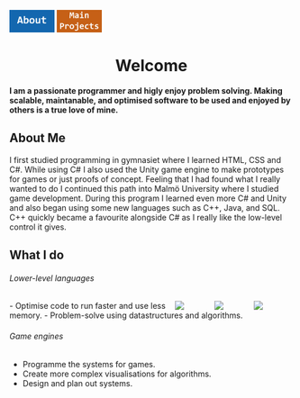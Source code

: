[<img src="About Button.jpg" alt="ABOUT" width="80"/>](index.md)
[<img src="Main Button.jpg" alt="MAIN PROJECTS" width="80"/>](MainProjects.md)

<h1 align="center"> Welcome </h1>

**I am a passionate programmer and higly enjoy problem solving. Making scalable, maintanable, and optimised software to be used and enjoyed by others is a true love of mine.**

## About Me
I first studied programming in gymnasiet where I learned HTML, CSS and C#. While using C# I also used the Unity game engine to make prototypes for games or just proofs of concept. Feeling that I had found what I really wanted to do I continued this path into Malmö University where I studied game development. During this program I learned even more C# and Unity and also began using some new languages such as C++, Java, and SQL. C++ quickly became a favourite alongside C# as I really like the low-level control it gives.

##  What I do
###### Lower-level languages
<img src="https://seeklogo.com/images/C/c-sharp-c-logo-02F17714BA-seeklogo.com.png" align="right" width="70">
<img src="https://upload.wikimedia.org/wikipedia/commons/thumb/1/18/ISO_C%2B%2B_Logo.svg/1822px-ISO_C%2B%2B_Logo.svg.png" align="right" width="70">
<img src="https://www.vectorlogo.zone/logos/java/java-ar21.png" align="right" width="70">
- Optimise code to run faster and use less memory.
- Problem-solve using datastructures and algorithms.

###### Game engines
- Programme the systems for games.
- Create more complex visualisations for algorithms.
- Design and plan out systems.